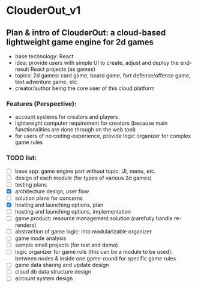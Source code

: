 # ClouderOut_v1

## Plan & intro of ClouderOut: a cloud-based lightweight game engine for 2d games
- base technology: React
- idea: provide users with simple UI to create, adjust and deploy the end-result React projects (as games)
- topics: 2d games: card game, board game, fort defense/offense game, text adventure game, etc.
- creator/author being the core user of this cloud platform

### Features (Perspective):
- account systems for creators and players
- lightweight computer requirement for creators (because main functionalities are done through on the web tool)
- for users of no coding-experience, provide logic organizer for complex game rules

### TODO list:
- [ ] base app: game engine part without topic: UI, menu, etc.
- [ ] design of each module (for types of various 2d games)
- [ ] testing plans
- [x] architecture design, user flow
- [ ] solution plans for concerns
- [x] hosting and launching options, plan
- [ ] hosting and launching options, implementation
- [ ] game product: resource management solution (carefully handle re-renders)
- [ ] abstraction of game logic: into modularizable organizer
- [ ] game mode analysis
- [ ] sample small projects (for test and demo)
- [ ] logic organizer for game rule (this can be a module to be used): between nodes & inside one game-round for specific game rules
- [ ] game data sharing and update design
- [ ] cloud db data structure design
- [ ] account system design